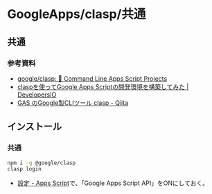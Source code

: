 # GoogleApps/clasp/共通

## 共通

### 参考資料

- [google/clasp: 🔗 Command Line Apps Script Projects](https://github.com/google/clasp)
- [claspを使ってGoogle Apps Scriptの開発環境を構築してみた | DevelopersIO](https://dev.classmethod.jp/articles/vscode-clasp-setting/)
- [GAS のGoogle製CLIツール clasp - Qiita](https://qiita.com/HeRo/items/4e65dcc82783b2766c03)

## インストール

### 共通

```bash
npm i -g @google/clasp
clasp login
```

- [設定 - Apps Script](https://script.google.com/home/usersettings)で、「Google Apps Script API」をONにしておく。
